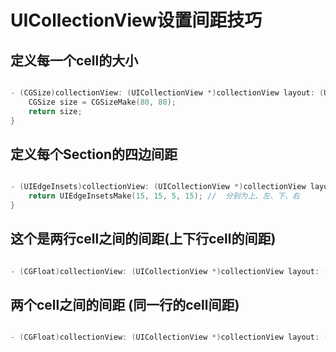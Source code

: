 # UICollectionView设置间距技巧

## 定义每一个cell的大小

``` Objective-C

- (CGSize)collectionView: (UICollectionView *)collectionView layout: (UICollectionViewLayout *)collectionViewLayout sizeForItemAtIndexPath: (NSIndexPath *)indexPath {
	CGSize size = CGSizeMake(80, 80);
	return size;
}

```

## 定义每个Section的四边间距

``` Objective-C

- (UIEdgeInsets)collectionView: (UICollectionView *)collectionView layout: (UICollectionViewLayout *)collectionViewLayout insetForSectionAtIndex: (NSInteger)section {
	return UIEdgeInsetsMake(15, 15, 5, 15);	//	分别为上、左、下、右
}

```

## 这个是两行cell之间的间距(上下行cell的间距)

``` Objective-C

- (CGFloat)collectionView: (UICollectionView *)collectionView layout: (UICollectionViewLayout *)collectionViewLayoutminimumLineSpacingForSectionAtIndex: (NSInteger)section;

```

## 两个cell之间的间距 (同一行的cell间距)

``` Objective-C

- (CGFloat)collectionView: (UICollectionView *)collectionView layout: (UICollectionViewLayout *)collectionViewLayoutminimumInteritemSpacingForSectionAtIndex:(NSInteger)section;

```